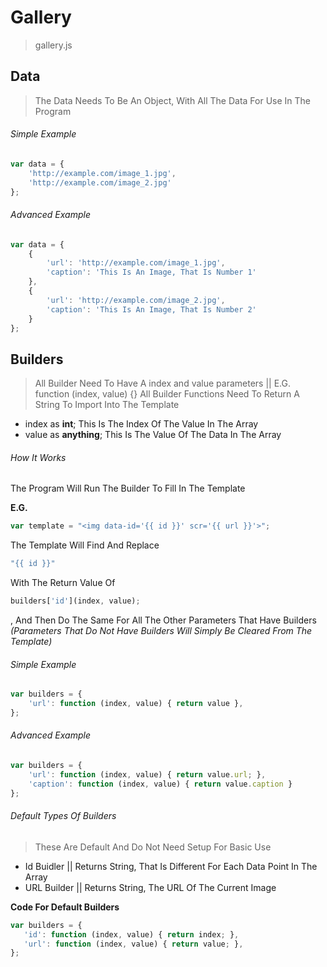 # Gallery
> gallery.js

## Data
> The Data Needs To Be An Object, With All The Data For Use In The Program

###### Simple Example
```javascript
var data = {
    'http://example.com/image_1.jpg',
    'http://example.com/image_2.jpg'
};
```

###### Advanced Example
```javascript
var data = {
    {
        'url': 'http://example.com/image_1.jpg',
        'caption': 'This Is An Image, That Is Number 1'
    },
    {
        'url': 'http://example.com/image_2.jpg',
        'caption': 'This Is An Image, That Is Number 2'
    }
};
```

## Builders
> All Builder Need To Have A index and value parameters || E.G. function (index, value) {}
> All Builder Functions Need To Return A String To Import Into The Template

 * index as **int**;        This Is The Index Of The Value In The Array
 * value as **anything**;   This Is The Value Of The Data In The Array

###### How It Works

The Program Will Run The Builder To Fill In The Template

**E.G.**
```javascript
var template = "<img data-id='{{ id }}' scr='{{ url }}'>";
```
The Template Will Find And Replace
```javascript
"{{ id }}"
```
With The Return Value Of
```javascript
builders['id'](index, value);
```
, And Then Do The Same For All The Other Parameters That Have Builders *(Parameters That Do Not Have Builders Will Simply Be Cleared From The Template)*

###### Simple Example
```javascript
var builders = {
    'url': function (index, value) { return value },
};
```

###### Advanced Example
```javascript
var builders = {
    'url': function (index, value) { return value.url; },
    'caption': function (index, value) { return value.caption }
};
```

###### Default Types Of Builders
> These Are Default And Do Not Need Setup For Basic Use

 * Id Buidler   || Returns String, That Is Different For Each Data Point In The Array
 * URL Builder  || Returns String, The URL Of The Current Image

 **Code For Default Builders**
 ```javascript
var builders = {
    'id': function (index, value) { return index; },
    'url': function (index, value) { return value; },
};
 ```
